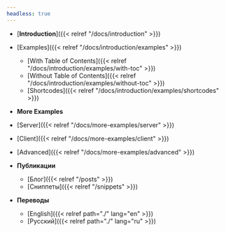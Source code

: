```yaml
---
headless: true
---
```


- [**Introduction**]({{< relref "/docs/introduction" >}})
- [Examples]({{< relref "/docs/introduction/examples" >}})
  - [With Table of Contents]({{< relref "/docs/introduction/examples/with-toc" >}})
  - [Without Table of Contents]({{< relref "/docs/introduction/examples/without-toc" >}})
  - [Shortcodes]({{< relref "/docs/introduction/examples/shortcodes" >}})
- **More Examples**
- [Server]({{< relref "/docs/more-examples/server" >}})
- [Client]({{< relref "/docs/more-examples/client" >}})
- [Advanced]({{< relref "/docs/more-examples/advanced" >}})

- **Публикации**
  - [Блог]({{< relref "/posts" >}})
  - [Сниппеты]({{< relref "/snippets" >}})

- **Переводы**
  - [English]({{< relref path="./" lang="en" >}})
  - [Русский]({{< relref path="./" lang="ru" >}})
